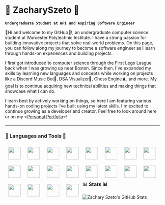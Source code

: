 # :seedling: ZacharySzeto :seedling:

**`Undergraduate Student at WPI and Aspiring Software Engineer`**

:wave:Hi and welcome to my GitHub:wave:!, an undergraduate computer science student at Worcester Polytechnic Institute. I have a strong passion for building innovative projects that solve real-world problems. On this page, you can follow along my journey to become a software engineer as I learn through hands-on experiences and building projects.

I first got introduced to computer science through the First Lego League back when I was growing up near Boston. Since then, I've expanded my skills by learning new languages and concepts while working on projects like a Discord Music Bot:musical_note:, DSA Visualizer:school:, Chess Engine:chess_pawn:, and more. My goal is to continue acquiring new technical abilities and making things that showcase what I can do.

I learn best by actively working on things, so here I am featuring various hands-on coding projects I've built using my latest skills. I'm excited to continue growing as a developer and creator. Feel free to look around here or on my :star:[Personal Portfolio](https://zachszeto.github.io/PersonalPortfolio/):star:!

---

### :toolbox: Languages and Tools :toolbox:
<img align="left" width="40px" style="padding:10px;" src="https://cdn.jsdelivr.net/gh/devicons/devicon/icons/java/java-original-wordmark.svg" />
<img align="left" width="40px" style="padding:10px;" src="https://cdn.jsdelivr.net/gh/devicons/devicon/icons/javascript/javascript-original.svg" />
<img align="left" width="40px" style="padding:10px;" src="https://cdn.jsdelivr.net/gh/devicons/devicon/icons/c/c-original.svg" />
<img align="left" width="40px" style="padding:10px;" src="https://cdn.jsdelivr.net/gh/devicons/devicon/icons/cplusplus/cplusplus-original.svg" />
<img align="left" width="40px" style="padding:10px;" src="https://cdn.jsdelivr.net/gh/devicons/devicon/icons/python/python-original-wordmark.svg" />
<img align="left" width="40px" style="padding:10px;" src="https://cdn.jsdelivr.net/gh/devicons/devicon/icons/git/git-original.svg" />
<img align="left" width="40px" style="padding:10px;" src="https://cdn.jsdelivr.net/gh/devicons/devicon/icons/github/github-original-wordmark.svg" />
<img align="left" width="40px" style="padding:10px;" src="https://cdn.jsdelivr.net/gh/devicons/devicon/icons/css3/css3-original-wordmark.svg" />
<img align="left" width="40px" style="padding:10px;" src="https://cdn.jsdelivr.net/gh/devicons/devicon/icons/discordjs/discordjs-original.svg" />
<img align="left" width="40px" style="padding:10px;" src="https://cdn.jsdelivr.net/gh/devicons/devicon/icons/figma/figma-original.svg" />
<img align="left" width="40px" style="padding:10px;" src="https://cdn.jsdelivr.net/gh/devicons/devicon/icons/gcc/gcc-original.svg" />
<img align="left" width="40px" style="padding:10px;" src="https://cdn.jsdelivr.net/gh/devicons/devicon/icons/html5/html5-original-wordmark.svg" />
<img align="left" width="40px" style="padding:10px;" src="https://cdn.jsdelivr.net/gh/devicons/devicon/icons/jetbrains/jetbrains-original.svg" />
<img align="left" width="40px" style="padding:10px;" src="https://cdn.jsdelivr.net/gh/devicons/devicon/icons/matlab/matlab-original.svg" />
<img align="left" width="40px" style="padding:10px;" src="https://cdn.jsdelivr.net/gh/devicons/devicon/icons/nodejs/nodejs-original.svg" />
<img align="left" width="40px" style="padding:10px;" src="https://cdn.jsdelivr.net/gh/devicons/devicon/icons/pycharm/pycharm-original.svg" />
<img align="left" width="40px" style="padding:10px;" src="https://cdn.jsdelivr.net/gh/devicons/devicon/icons/react/react-original-wordmark.svg" />
<img align="left" width="40px" style="padding:10px;" src="https://cdn.jsdelivr.net/gh/devicons/devicon/icons/visualstudio/visualstudio-plain.svg" />
<img align="left" width="40px" style="padding:10px;" src="https://cdn.jsdelivr.net/gh/devicons/devicon/icons/vscode/vscode-original.svg" />
<img align="left" width="40px" style="padding:10px;" src="https://cdn.jsdelivr.net/gh/devicons/devicon/icons/webflow/webflow-original.svg" />

---

### :bar_chart: Stats :bar_chart:

![Zachary Szeto's GitHub Stats](https://github-readme-stats.vercel.app/api?username=zachszeto&show_icons=true&theme=radical)




